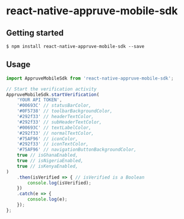 # react-native-appruve-mobile-sdk

## Getting started

`$ npm install react-native-appruve-mobile-sdk --save`

## Usage
```javascript
import AppruveMobileSdk from 'react-native-appruve-mobile-sdk';

// Start the verification activity
AppruveMobileSdk.startVerification(
    'YOUR API TOKEN',
    '#00693C' // statusBarColor,
    '#0F5738' // toolbarBackgroundColor,
    '#292f33' // headerTextColor,
    '#292f33' // subHeaderTextColor,
    '#00693C' // textLabelColor,
    '#292f33' // normalTextColor,
    '#75AF96' // iconColor,
    '#292f33' // iconTextColor,
    '#75AF96' // navigationButtonBackgroundColor,
    true // isGhanaEnabled,
    true // isNigeriaEnabled,
    true // isKenyaEnabled,
)
    .then(isVerified => { // isVerified is a Boolean
        console.log(isVerified);
    })
    .catch(e => {
        console.log(e);
    });
};
```
